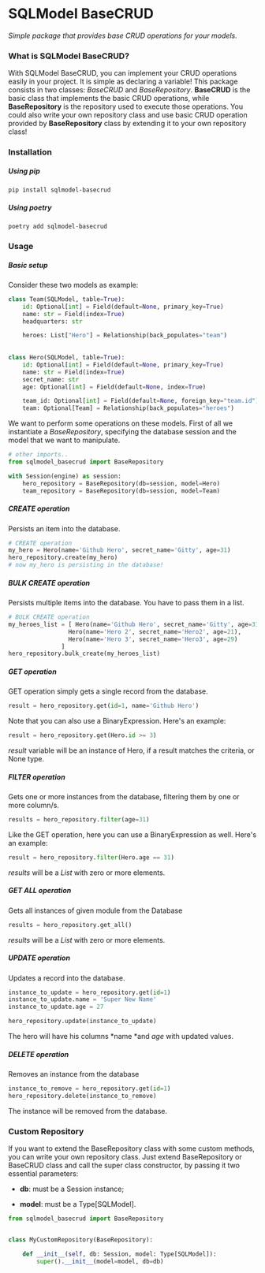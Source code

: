 # SQLModel BaseCRUD
*Simple package that provides base CRUD operations for your models.*

### What is SQLModel BaseCRUD?
With SQLModel BaseCRUD, you can implement your CRUD operations easily in your project. It is simple as declaring a variable!
This package consists in two classes: *BaseCRUD* and *BaseRepository*. 
**BaseCRUD** is the basic class that implements the basic CRUD operations, while **BaseRepository** is the repository used to execute those operations. You could also write your own repository class and use basic CRUD operation provided by **BaseRepository** class by extending it to your own repository class!

### Installation
##### Using pip
`pip install sqlmodel-basecrud`

##### Using poetry
`poetry add sqlmodel-basecrud`

### Usage
##### Basic setup
Consider these two models as example:
```python
class Team(SQLModel, table=True):
    id: Optional[int] = Field(default=None, primary_key=True)
    name: str = Field(index=True)
    headquarters: str

    heroes: List["Hero"] = Relationship(back_populates="team")
	
	
class Hero(SQLModel, table=True):
    id: Optional[int] = Field(default=None, primary_key=True)
    name: str = Field(index=True)
    secret_name: str
    age: Optional[int] = Field(default=None, index=True)

    team_id: Optional[int] = Field(default=None, foreign_key="team.id")
    team: Optional[Team] = Relationship(back_populates="heroes")
```
We want to perform some operations on these models.  First of all we instantiate a *BaseRepository*, specifying the database session and the model that we want to manipulate.

```python
# other imports..
from sqlmodel_basecrud import BaseRepository

with Session(engine) as session:
	hero_repository = BaseRepository(db=session, model=Hero)
	team_repository = BaseRepository(db=session, model=Team)
```
##### CREATE operation
Persists an item into the database.
```python
# CREATE operation
my_hero = Hero(name='Github Hero', secret_name='Gitty', age=31)
hero_repository.create(my_hero)
# now my_hero is persisting in the database!
```
##### BULK CREATE operation
Persists multiple items into the database. You have to pass them in a list.
```python
# BULK CREATE operation
my_heroes_list = [ Hero(name='Github Hero', secret_name='Gitty', age=31),
                 Hero(name='Hero 2', secret_name='Hero2', age=21),
                 Hero(name='Hero 3', secret_name='Hero3', age=29)
               ]
hero_repository.bulk_create(my_heroes_list)
```
##### GET operation
GET operation simply gets a single record from the database.
```python
result = hero_repository.get(id=1, name='Github Hero')
```
Note that you can also use a BinaryExpression. Here's an example: 
```python
result = hero_repository.get(Hero.id >= 3)
```
*result* variable will be an instance of Hero, if a result matches the criteria, or None type.
##### FILTER operation
Gets one or more instances from the database, filtering them by one or more column/s.
```python
results = hero_repository.filter(age=31)
```
Like the GET operation, here you can use a BinaryExpression as well. Here's an example:  
```python
result = hero_repository.filter(Hero.age == 31)
```
*results*  will be a *List* with zero or more elements.
##### GET ALL operation
Gets all instances of given module from the Database
```python
results = hero_repository.get_all()
```
*results*  will be a *List* with zero or more elements.
##### UPDATE operation
Updates a record into the database.
```python
instance_to_update = hero_repository.get(id=1)
instance_to_update.name = 'Super New Name'
instance_to_update.age = 27

hero_repository.update(instance_to_update)
```
The hero will have his columns *name *and *age* with updated values. 
##### DELETE operation
Removes an instance from the database
```python
instance_to_remove = hero_repository.get(id=1)
hero_repository.delete(instance_to_remove)
```
The instance will be removed from the database.

### Custom Repository
If you want to extend the BaseRepository class with some custom methods, you can write your own repository class. Just extend BaseRepository or BaseCRUD class and call the super class constructor, by passing it two essential parameters:
 
- **db**: must be a Session instance;

- **model**: must be a Type[SQLModel].

```python
from sqlmodel_basecrud import BaseRepository


class MyCustomRepository(BaseRepository):

    def __init__(self, db: Session, model: Type[SQLModel]):
        super().__init__(model=model, db=db)
```